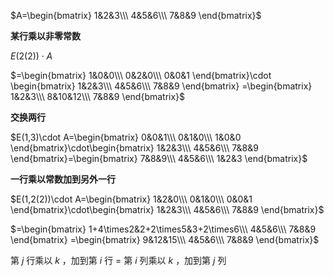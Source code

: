  $A=\begin{bmatrix}  
1&2&3\\\ 4&5&6\\\ 7&8&9  
\end{bmatrix}$   
  
**某行乘以非零常数**  
  
 $E(2(2))\cdot A$   
  
 $=\begin{bmatrix}  
1&0&0\\\ 0&2&0\\\ 0&0&1  
\end{bmatrix}\cdot  
\begin{bmatrix}  
1&2&3\\\ 4&5&6\\\ 7&8&9  
\end{bmatrix}  
=\begin{bmatrix}  
1&2&3\\\ 8&10&12\\\ 7&8&9  
\end{bmatrix}$   
  
**交换两行**  
  
 $E(1,3)\cdot A=\begin{bmatrix}  
0&0&1\\\ 0&1&0\\\ 1&0&0  
\end{bmatrix}\cdot\begin{bmatrix}  
1&2&3\\\ 4&5&6\\\ 7&8&9  
\end{bmatrix}=\begin{bmatrix}  
7&8&9\\\ 4&5&6\\\ 1&2&3  
\end{bmatrix}$   
  
**一行乘以常数加到另外一行**  
  
 $E(1,2(2))\cdot A=\begin{bmatrix}  
1&2&0\\\ 0&1&0\\\ 0&0&1  
\end{bmatrix}\cdot\begin{bmatrix}  
1&2&3\\\ 4&5&6\\\ 7&8&9  
\end{bmatrix}$   
  
 $=\begin{bmatrix}  
1+4\times2&2+2\times5&3+2\times6\\\ 4&5&6\\\ 7&8&9  
\end{bmatrix}  
=\begin{bmatrix}  
9&12&15\\\ 4&5&6\\\ 7&8&9  
\end{bmatrix}$   
  
第 $j$ 行乘以 $k$ ，加到第 $i$ 行 $=$ 第 $i$ 列乘以 $k$ ，加到第 $j$ 列  
